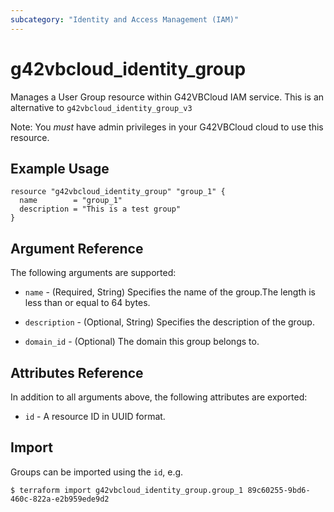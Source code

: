```yaml
---
subcategory: "Identity and Access Management (IAM)"
---
```


# g42vbcloud\_identity\_group

Manages a User Group resource within G42VBCloud IAM service.
This is an alternative to `g42vbcloud_identity_group_v3`

Note: You _must_ have admin privileges in your G42VBCloud cloud to use
this resource.

## Example Usage

```hcl
resource "g42vbcloud_identity_group" "group_1" {
  name        = "group_1"
  description = "This is a test group"
}
```

## Argument Reference

The following arguments are supported:

* `name` - (Required, String) Specifies the name of the group.The length is less than or equal to 64 bytes.

* `description` - (Optional, String) Specifies the description of the group.

* `domain_id` - (Optional) The domain this group belongs to.

## Attributes Reference

In addition to all arguments above, the following attributes are exported:

* `id` - A resource ID in UUID format.

## Import

Groups can be imported using the `id`, e.g.

```
$ terraform import g42vbcloud_identity_group.group_1 89c60255-9bd6-460c-822a-e2b959ede9d2
```
